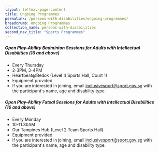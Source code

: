 ```yaml
---
layout: leftnav-page-content
title: Ongoing Programmes
permalink: /persons-with-disabilities/ongoing-programmes/
breadcrumb: Ongoing Programmes
collection_name: persons-with-disabilities
second_nav_title: "Sports Programmes"
---
```


##### Open Play-Ability Badminton Sessions for Adults with Intellectual Disabilities (16 and above)
* Every Thursday
* 2-3PM, 3-4PM
* Heartbeat@Bedok (Level 4 Sports Hall, Court 1)
* Equipment provided
* If you are interested in joining, email <inclusivesport@sport.gov.sg> with the participant's name, age and disability type.

##### Open Play-Ability Futsal Sessions for Adults with Intellectual Disabilities (16 and above)
* Every Monday
* 10-11.30AM
* Our Tampines Hub (Level 2 Team Sports Hall)
* Equipment provided
* If you are interested in joining, email <inclusivesport@sport.gov.sg> with the participant's name, age and disability type.

